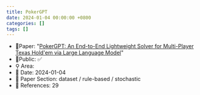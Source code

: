```yaml
---
title: PokerGPT
date: 2024-01-04 00:00:00 +0800
categories: []
tags: []
---
```


- 📙Paper: "[PokerGPT: An End-to-End Lightweight Solver for Multi-Player Texas Hold'em via Large Language Model](https://www.semanticscholar.org/paper/PokerGPT%3A-An-End-to-End-Lightweight-Solver-for-via-Huang-Cao/deb7c1867cc5ec4ab51f67f84b7ffb8fc949ddf4)"
- 🔑Public: ✅
- ⚲ Area: 
- 📅 Date: 2024-01-04
- 🔎 Paper Section: dataset / rule-based / stochastic
- 📝 References: 29

